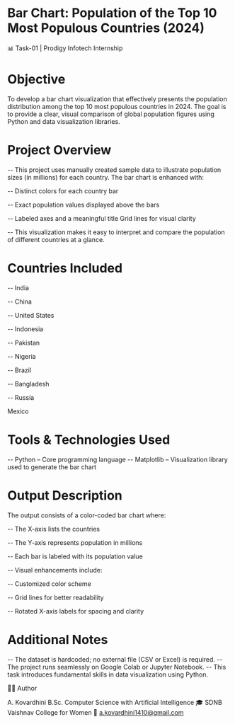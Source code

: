 # Bar Chart: Population of the Top 10 Most Populous Countries (2024)

📊 Task-01 | Prodigy Infotech Internship




# Objective

 To develop a bar chart visualization that effectively presents the population distribution among the top 10 most populous countries in 2024. The goal is to provide a clear, visual comparison of global population figures using Python and data visualization libraries.


# Project Overview

-- This project uses manually created sample data to illustrate population sizes (in millions) for each country. The bar chart is enhanced with:

-- Distinct colors for each country bar

-- Exact population values displayed above the bars

-- Labeled axes and a meaningful title Grid lines for visual clarity

-- This visualization makes it easy to interpret and compare the population of different countries at a glance.

# Countries Included

-- India

-- China

-- United States

-- Indonesia

-- Pakistan

-- Nigeria

-- Brazil

-- Bangladesh

-- Russia

 Mexico



# Tools & Technologies Used

-- Python – Core programming language
-- Matplotlib – Visualization library used to generate the bar chart




# Output Description

The output consists of a color-coded bar chart where:

-- The X-axis lists the countries

-- The Y-axis represents population in millions

-- Each bar is labeled with its population value

-- Visual enhancements include:

-- Customized color scheme

-- Grid lines for better readability

-- Rotated X-axis labels for spacing and clarity



# Additional Notes

-- The dataset is hardcoded; no external file (CSV or Excel) is required.
-- The project runs seamlessly on Google Colab or Jupyter Notebook.
-- This task introduces fundamental skills in data visualization using Python.




👩‍💻 Author

A. Kovardhini
B.Sc. Computer Science with Artificial Intelligence
🎓 SDNB Vaishnav College for Women
📧 a.kovardhini1410@gmail.com
